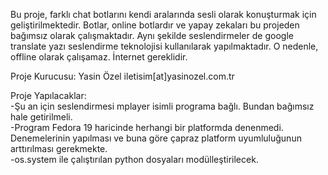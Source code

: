 Bu proje, farklı chat botlarını kendi aralarında sesli olarak konuşturmak için geliştirilmektedir. Botlar, online botlardır ve yapay zekaları bu projeden bağımsız olarak çalışmaktadır. Aynı şekilde seslendirmeler de google translate yazı seslendirme teknolojisi kullanılarak yapılmaktadır. O nedenle, offline olarak çalışamaz. İnternet gereklidir.

Proje Kurucusu: Yasin Özel iletisim[at]yasinozel.com.tr

Proje Yapılacaklar:<br>
-Şu an için seslendirmesi mplayer isimli programa bağlı. Bundan bağımsız hale getirilmeli.<br>
-Program Fedora 19 haricinde herhangi bir platformda denenmedi. Denemelerinin yapılması ve buna göre çapraz platform uyumluluğunun arttırılması gerekmekte.<br>
-os.system ile çalıştırılan python dosyaları modülleştirilecek.<br>
